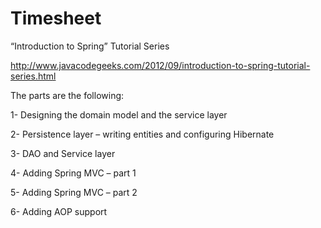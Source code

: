 Timesheet
=========

“Introduction to Spring” Tutorial Series

http://www.javacodegeeks.com/2012/09/introduction-to-spring-tutorial-series.html

The parts are the following:

1- Designing the domain model and the service layer

2- Persistence layer – writing entities and configuring Hibernate

3- DAO and Service layer

4- Adding Spring MVC – part 1

5- Adding Spring MVC – part 2

6- Adding AOP support